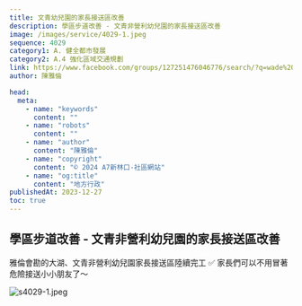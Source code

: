 ```yaml
---
title: 文青幼兒園的家長接送區改善
description: 學區步道改善 - 文青非營利幼兒園的家長接送區改善
image: /images/service/4029-1.jpeg
sequence: 4029
category1: A. 健全都市發展
category2: A.4 強化區域交通規劃
link: https://www.facebook.com/groups/127251476046776/search/?q=wade%20chan
author: 陳雅倫

head:
  meta:
    - name: "keywords"
      content: ""
    - name: "robots"
      content: ""
    - name: "author"
      content: "陳雅倫"
    - name: "copyright"
      content: "© 2024 A7新林口-社區網站"
    - name: "og:title"
      content: "地方行政"
publishedAt: 2023-12-27
toc: true
---
```


## 學區步道改善 - 文青非營利幼兒園的家長接送區改善

雅倫會勘的大湖、文青非營利幼兒園家長接送區陸續完工 ✅ 家長們可以不用冒著危險接送小小朋友了～

![s4029-1.jpeg](/images/service/s4029-1.jpeg)
